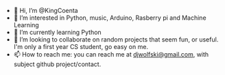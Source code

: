 - 👋 Hi, I’m @KingCoenta
- 👀 I’m interested in Python, music, Arduino, Rasberry pi and Machine Learning
- 🌱 I’m currently learning Python
- 💞️ I’m looking to collaborate on random projects that seem fun, or useful. I'm only a first year CS student, go easy on me.
- 📫 How to reach me: you can reach me at djwolfski@gmail.com, with subject github project/contact.

<!---
KingCoenta/KingCoenta is a ✨ special ✨ repository because its `README.md` (this file) appears on your GitHub profile.
You can click the Preview link to take a look at your changes.
--->
